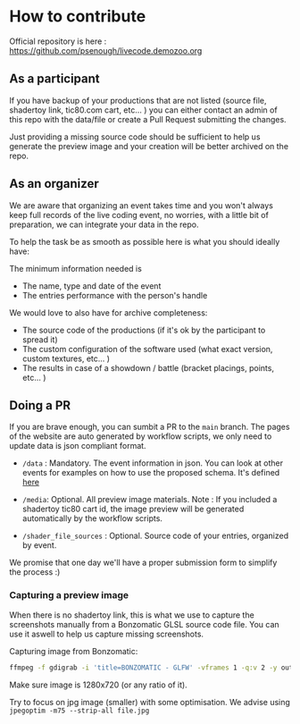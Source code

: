 # How to contribute

Official repository is here : https://github.com/psenough/livecode.demozoo.org


## As a participant 
If you have backup of your productions that are not listed (source file, shadertoy link, tic80.com cart, etc... ) you can either contact an admin of this repo with the data/file or create a Pull Request submitting the changes.

Just providing a missing source code should be sufficient to help us generate the preview image and your creation will be better archived on the repo.

## As an organizer
We are aware that organizing an event takes time and you won't always keep full records of the live coding event, no worries, with a little bit of preparation, we can integrate your data in the repo.

To help the task be as smooth as possible here is what you should ideally have:

The minimum information needed is 
* The name, type and date of the event
* The entries performance with the person's handle

We would love to also have for archive completeness:
* The source code of the productions (if it's ok by the participant to spread it)
* The custom configuration of the software used (what exact version, custom textures, etc... )
* The results in case of a showdown / battle (bracket placings, points, etc... )

## Doing a PR
If you are brave enough, you can sumbit a PR to the `main` branch. The pages of the website are auto generated by workflow scripts, we only need to update data is json compliant format.

* `/data` : Mandatory. The event information in json. You can look at other events for examples on how to use the proposed schema. It's defined [here](http://livecode.demozoo.org/doc/schema.html)

* `/media`: Optional. All preview image materials.
Note : If you included a shadertoy tic80 cart id, the image preview will be generated automatically by the workflow scripts.

* `/shader_file_sources` : Optional. Source code of your entries, organized by event.

We promise that one day we'll have a proper submission form to simplify the process :)

### Capturing a preview image

When there is no shadertoy link, this is what we use to capture the screenshots manually from a Bonzomatic GLSL source code file. You can use it aswell to help us capture missing screenshots. 

Capturing image from Bonzomatic:
```bash
ffmpeg -f gdigrab -i 'title=BONZOMATIC - GLFW' -vframes 1 -q:v 2 -y outfile.jpg 
```

Make sure image is 1280x720 (or any ratio of it).

Try to focus on jpg image (smaller) with some optimisation. We advise using `jpegoptim -m75 --strip-all file.jpg`

